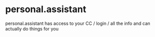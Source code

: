 # personal.assistant
personal.assistant has access to your CC / login / all the info and can actually do things for you

